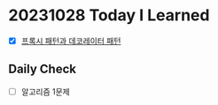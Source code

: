 # 20231028 Today I Learned
- [X] [프록시 패턴과 데코레이터 패턴](../../DesignPattern/proxy_decorator.md)

## Daily Check
- [ ] 알고리즘 1문제